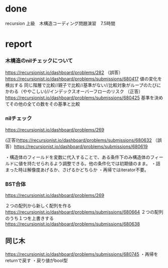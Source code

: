 # done
recursion 上級　木構造コーディング問題演習　7.5時間

# report
### 木構造のnilチェックについて
https://recursionist.io/dashboard/problems/282
（誤答）
https://recursionist.io/dashboard/problems/submissions/680417
値の変化を検出する
同じ階層で比較//親子で比較//基準がない//比較対象がループのたびにかわる（ややこしい)//インデックスオーバーフローのリスク
（正答）
https://recursionist.io/dashboard/problems/submissions/680425
基準を決めてその他の全ての数をその基準と比較

### nilチェック

https://recursionist.io/dashboard/problems/269

(正答)https://recursionist.io/dashboard/problems/submissions/680632
（誤答）https://recursionist.io/dashboard/problems/submissions/680619


・構造体のフィールドを変数に代入することで、ある条件下のみ構造体のフィールドに値を持たせられるよう調整できる。他の条件化では初期値のまま。
・詰まった時は解像度あげるか、さげるかどちらか
・再帰ではiterator不要。

### BST合体
https://recursionist.io/dashboard/problems/269

２つの配列から新しく配列を作る
https://recursionist.io/dashboard/problems/submissions/680664
２つの配列のうち１つを上書きする
https://recursionist.io/dashboard/problems/submissions/680638

## 同じ木
https://recursionist.io/dashboard/problems/submissions/680745
・再帰をreturnで戻す
・戻り値がbool型